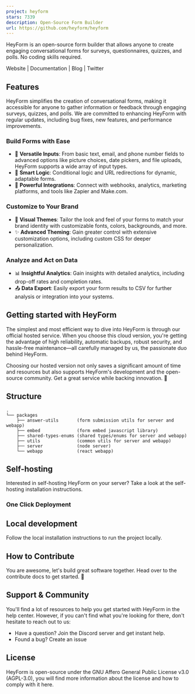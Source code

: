 ```yaml
---
project: heyform
stars: 7339
description: Open-Source Form Builder
url: https://github.com/heyform/heyform
---
```


HeyForm is an open-source form builder that allows anyone to create engaging conversational forms for surveys, questionnaires, quizzes, and polls. No coding skills required.

Website | Documentation | Blog | Twitter

Features
--------

HeyForm simplifies the creation of conversational forms, making it accessible for anyone to gather information or feedback through engaging surveys, quizzes, and polls. We are committed to enhancing HeyForm with regular updates, including bug fixes, new features, and performance improvements.

### Build Forms with Ease

-   📝 **Versatile Inputs**: From basic text, email, and phone number fields to advanced options like picture choices, date pickers, and file uploads, HeyForm supports a wide array of input types.
-   🧠 **Smart Logic**: Conditional logic and URL redirections for dynamic, adaptable forms.
-   🔗 **Powerful Integrations**: Connect with webhooks, analytics, marketing platforms, and tools like Zapier and Make.com.

### Customize to Your Brand

-   🎨 **Visual Themes**: Tailor the look and feel of your forms to match your brand identity with customizable fonts, colors, backgrounds, and more.
-   ✨ **Advanced Theming**: Gain greater control with extensive customization options, including custom CSS for deeper personalization.

### Analyze and Act on Data

-   📊 **Insightful Analytics**: Gain insights with detailed analytics, including drop-off rates and completion rates.
-   📤 **Data Export**: Easily export your form results to CSV for further analysis or integration into your systems.

Getting started with HeyForm
----------------------------

The simplest and most efficient way to dive into HeyForm is through our official hosted service. When you choose this cloud version, you're getting the advantage of high reliability, automatic backups, robust security, and hassle-free maintenance—all carefully managed by us, the passionate duo behind HeyForm.

Choosing our hosted version not only saves a significant amount of time and resources but also supports HeyForm's development and the open-source community. Get a great service while backing innovation. 💙

Structure
---------

```
.
└── packages
    ├── answer-utils       (form submission utils for server and webapp)
    ├── embed              (form embed javascript library)
    ├── shared-types-enums (shared types/enums for server and webapp)
    ├── utils              (common utils for server and webapp)
    ├── server             (node server)
    └── webapp             (react webapp)
```

Self-hosting
------------

Interested in self-hosting HeyForm on your server? Take a look at the self-hosting installation instructions.

### One Click Deployment

Local development
-----------------

Follow the local installation instructions to run the project locally.

How to Contribute
-----------------

You are awesome, let's build great software together. Head over to the contribute docs to get started. 💪

Support & Community
-------------------

You'll find a lot of resources to help you get started with HeyForm in the help center. However, if you can't find what you're looking for there, don't hesitate to reach out to us:

-   Have a question? Join the Discord server and get instant help.
-   Found a bug? Create an issue

License
-------

HeyForm is open-source under the GNU Affero General Public License v3.0 (AGPL-3.0), you will find more information about the license and how to comply with it here.
